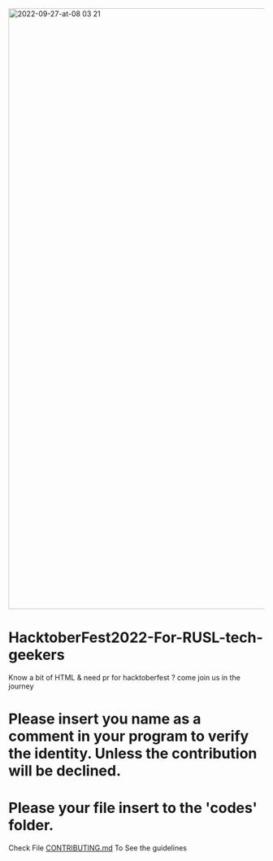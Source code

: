 <img width="1181" alt="2022-09-27-at-08 03 21" src="https://user-images.githubusercontent.com/42792876/198192305-a0c26888-5b4e-4c57-8f15-1283eebf6eb1.png">

# HacktoberFest2022-For-RUSL-tech-geekers

Know a bit of HTML & need pr for hacktoberfest ? come join us in the journey

# Please insert you name as a comment in your program to verify the identity. Unless the contribution will be declined.

# Please your file insert to the 'codes' folder.

Check File [CONTRIBUTING.md](CONTRIBUTING.md) To See the guidelines
